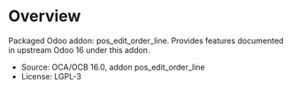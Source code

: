 # Overview

Packaged Odoo addon: pos_edit_order_line. Provides features documented in upstream Odoo 16 under this addon.

- Source: OCA/OCB 16.0, addon pos_edit_order_line
- License: LGPL-3
